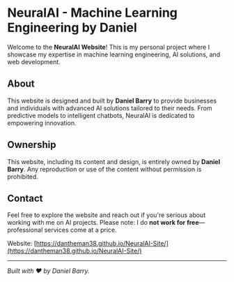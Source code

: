 # NeuralAI - Machine Learning Engineering by Daniel

Welcome to the **NeuralAI Website**! This is my personal project where I showcase my expertise in machine learning engineering, AI solutions, and web development.

## About
This website is designed and built by **Daniel Barry** to provide businesses and individuals with advanced AI solutions tailored to their needs. From predictive models to intelligent chatbots, NeuralAI is dedicated to empowering innovation.

## Ownership
This website, including its content and design, is entirely owned by **Daniel Barry**. Any reproduction or use of the content without permission is prohibited.

## Contact
Feel free to explore the website and reach out if you're serious about working with me on AI projects. Please note: I do **not work for free**—professional services come at a price.


Website: [https://dantheman38.github.io/NeuralAI-Site/](https://dantheman38.github.io/NeuralAI-Site/)

---

*Built with ❤️ by Daniel Barry.*